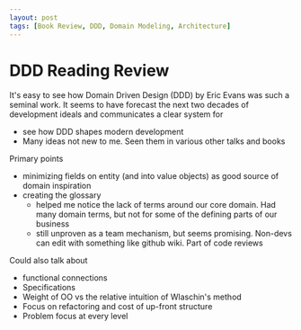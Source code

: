 ```yaml
---
layout: post
tags: [Book Review, DDD, Domain Modeling, Architecture]
---
```


# DDD Reading Review

It's easy to see how Domain Driven Design (DDD) by Eric Evans was such a seminal work. It seems to have forecast the next two decades of development ideals and communicates a clear system for 

- see how DDD shapes modern development
- Many ideas not new to me. Seen them in various other talks and books


Primary points
- minimizing fields on entity (and into value objects) as good source of domain inspiration 
- creating the glossary 
   - helped me notice the lack of terms around our core domain. Had many domain terms, but not for some of the defining parts of our business
   - still unproven as a team mechanism, but seems promising. Non-devs can edit with something like github wiki. Part of code reviews

Could also talk about 
- functional connections
- Specifications
- Weight of OO vs the relative intuition of Wlaschin's method
- Focus on refactoring and cost of up-front structure
- Problem focus at every level